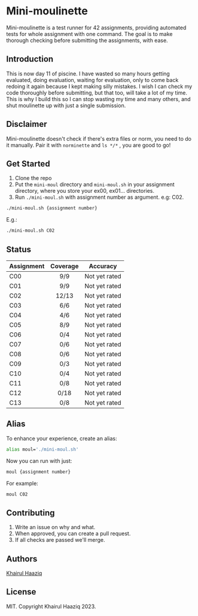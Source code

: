 # Mini-moulinette

Mini-moulinette is a test runner for 42 assignments, providing automated tests for whole assignment with one command. The goal is to make thorough checking before submitting the assignments, with ease.

## Introduction

This is now day 11 of piscine. I have wasted so many hours getting evaluated, doing evaluation, waiting for evaluation, only to come back redoing it again because I kept making silly mistakes. I wish I can check my code thoroughly before submitting, but that too, will take a lot of my time. This is why I build this so I can stop wasting my time and many others, and shut moulinette up with just a single submission.

## Disclaimer

Mini-moulinette doesn't check if there's extra files or norm, you need to do it manually. Pair it with `norminette` and `ls */*` , you are good to go!

## Get Started

1. Clone the repo
2. Put the `mini-moul` directory and `mini-moul.sh` in your assignment directory, where you store your ex00, ex01... directories.
3. Run `./mini-moul.sh` with assignment number as argument. e.g: C02.

```bash
./mini-moul.sh {assignment number}
```

E.g.:

```bash
./mini-moul.sh C02
```

## Status

| Assignment            | Coverage                   | Accuracy         |
| :-------------------- | :------------------------: | :--------------: |
| C00                   | 9/9                        | Not yet rated    |
| C01                   | 9/9                        | Not yet rated    |
| C02                   | 12/13                      | Not yet rated    |
| C03                   | 6/6                        | Not yet rated    |
| C04                   | 4/6                        | Not yet rated    |
| C05                   | 8/9                        | Not yet rated    |
| C06                   | 0/4                        | Not yet rated    |
| C07                   | 0/6                        | Not yet rated    |
| C08                   | 0/6                        | Not yet rated    |
| C09                   | 0/3                        | Not yet rated    |
| C10                   | 0/4                        | Not yet rated    |
| C11                   | 0/8                        | Not yet rated    |
| C12                   | 0/18                       | Not yet rated    |
| C13                   | 0/8                        | Not yet rated    |

## Alias

To enhance your experience, create an alias:

```bash
alias moul='./mini-moul.sh'
```

Now you can run with just:

```bash
moul {assignment number}
```

For example:

```bash
moul C02
```

## Contributing

1. Write an issue on why and what.
2. When approved, you can create a pull request.
3. If all checks are passed we'll merge.

## Authors

[Khairul Haaziq](@khairulhaaziq)

## License

MIT. Copyright Khairul Haaziq 2023.
